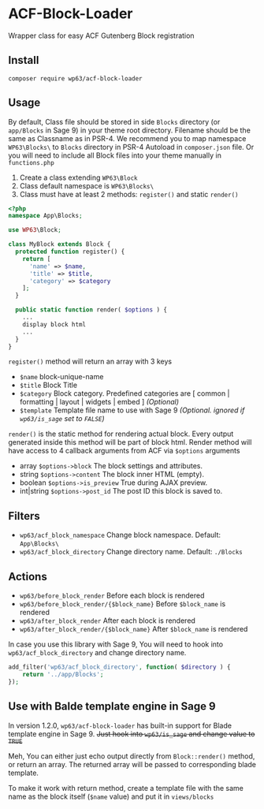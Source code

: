 # ACF-Block-Loader
Wrapper class for easy ACF Gutenberg Block registration

## Install
```
composer require wp63/acf-block-loader
```

## Usage
By default, Class file should be stored in side `Blocks` directory (or `app/Blocks` in Sage 9) in your theme root directory. Filename should be the same as Classname as in PSR-4. We recommend you to map namespace `WP63\Blocks\` to `Blocks` directory in PSR-4 Autoload in `composer.json` file. Or you will need to include all Block files into your theme manually in `functions.php`


1. Create a class extending `WP63\Block`
2. Class default namespace is `WP63\Blocks\`
3. Class must have at least 2 methods: `register()` and static `render()`
```php
<?php
namespace App\Blocks;

use WP63\Block;

class MyBlock extends Block {
  protected function register() {
    return [
      'name' => $name,
      'title' => $title,
      'category' => $category
    ];
  }

  public static function render( $options ) {
    ...
    display block html
    ...
  }
}
```

`register()` method will return an array with 3 keys
* `$name` block-unique-name
* `$title` Block Title
* `$category` Block category. Predefined categories are [ common | formatting | layout | widgets | embed ] _(Optional)_
* `$template` Template file name to use with Sage 9 _(Optional. ignored if `wp63/is_sage` set to `FALSE`)_

`render()` is the static method for rendering actual block. Every output generated inside this method will be part of block html. Render method will have access to 4 callback arguments from ACF via `$options` arguments
* array `$options->block` The block settings and attributes.
* string `$options->content` The block inner HTML (empty).
* boolean `$options->is_preview` True during AJAX preview.
* int|string `$options->post_id` The post ID this block is saved to.

## Filters
* `wp63/acf_block_namespace` Change block namespace. Default: `App\Blocks\`
* `wp63/acf_block_directory` Change directory name. Default: `./Blocks`

## Actions
* `wp63/before_block_render` Before each block is rendered
* `wp63/before_block_render/{$block_name}` Before `$block_name` is rendered
* `wp63/after_block_render` After each block is rendered
* `wp63/after_block_render/{$block_name}` After `$block_name` is rendered

In case you use this library with Sage 9, You will need to hook into `wp63/acf_block_directory` and change directory name.
```php
add_filter('wp63/acf_block_directory', function( $directory ) {
    return '../app/Blocks';
});
```

## Use with Balde template engine in Sage 9
In version 1.2.0, `wp63/acf-block-loader` has built-in support for Blade template engine in Sage 9. ~~Just hook into `wp63/is_sage` and change value to `TRUE`~~

Meh, You can either just echo output directly from `Block::render()` method, or return an array. The returned array will be passed to corresponding blade template.

To make it work with return method, create a template file with the same name as the block itself (`$name` value) and put it in `views/blocks`
